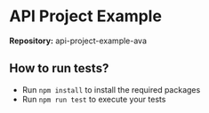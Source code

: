 # API Project Example

**Repository:** api-project-example-ava

## How to run tests?
 - Run `npm install` to install the required packages
 - Run `npm run test` to execute your tests
